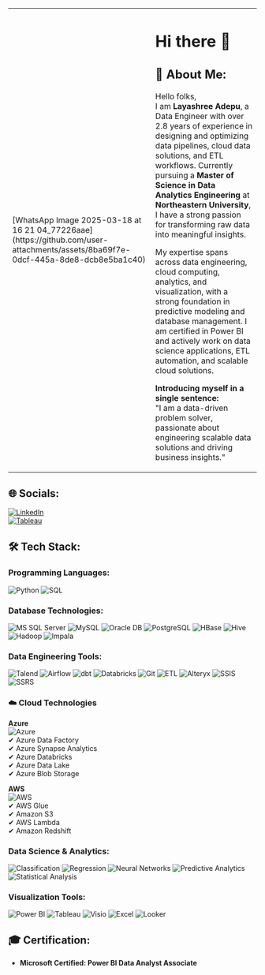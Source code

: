 <table>
  <tr>
    <td>
      [WhatsApp Image 2025-03-18 at 16 21 04_77226aae](https://github.com/user-attachments/assets/8ba69f7e-0dcf-445a-8de8-dcb8e5ba1c40)
    </td>
    <td>
      <h1>Hi there 👋</h1>
      <h2>💫 About Me:</h2>
      <p>Hello folks,<br>
      I am <b>Layashree Adepu</b>, a Data Engineer with over 2.8 years of experience in designing and optimizing data pipelines, cloud data solutions, and ETL workflows. Currently pursuing a <b>Master of Science in Data Analytics Engineering</b> at <b>Northeastern University</b>, I have a strong passion for transforming raw data into meaningful insights.</p>
      <p>My expertise spans across data engineering, cloud computing, analytics, and visualization, with a strong foundation in predictive modeling and database management. I am certified in Power BI and actively work on data science applications, ETL automation, and scalable cloud solutions.</p>
      <p><b>Introducing myself in a single sentence:</b><br>
      "I am a data-driven problem solver, passionate about engineering scalable data solutions and driving business insights."</p>
    </td>
  </tr>
</table>

## 🌐 Socials:
[![LinkedIn](https://img.shields.io/badge/LinkedIn-%230077B5.svg?logo=linkedin&logoColor=white)](https://www.linkedin.com/in/layashree-adepu/)  
[![Tableau](https://img.shields.io/badge/Tableau-%23E97627.svg?logo=Tableau&logoColor=white)](https://public.tableau.com/app/profile/layashree.adepu)

## 🛠️ Tech Stack:

### **Programming Languages:**
![Python](https://img.shields.io/badge/Python-3776AB?style=flat&logo=python&logoColor=white)
![SQL](https://img.shields.io/badge/SQL-CC2927?style=flat&logo=microsoft-sql-server&logoColor=white)

### **Database Technologies:**
![MS SQL Server](https://img.shields.io/badge/MS_SQL_Server-CC2927?style=flat&logo=microsoft-sql-server&logoColor=white)
![MySQL](https://img.shields.io/badge/MySQL-4479A1?style=flat&logo=mysql&logoColor=white)
![Oracle DB](https://img.shields.io/badge/Oracle_DB-F80000?style=flat&logo=oracle&logoColor=white)
![PostgreSQL](https://img.shields.io/badge/PostgreSQL-336791?style=flat&logo=postgresql&logoColor=white)
![HBase](https://img.shields.io/badge/HBase-EE3124?style=flat)
![Hive](https://img.shields.io/badge/Hive-F9A03C?style=flat)
![Hadoop](https://img.shields.io/badge/Hadoop-66CCFF?style=flat&logo=apache-hadoop&logoColor=black)
![Impala](https://img.shields.io/badge/Impala-000000?style=flat)

### **Data Engineering Tools:**
![Talend](https://img.shields.io/badge/Talend-FF6F00?style=flat&logo=talend&logoColor=white)
![Airflow](https://img.shields.io/badge/Airflow-017CEE?style=flat&logo=apache-airflow&logoColor=white)
![dbt](https://img.shields.io/badge/dbt-FF694B?style=flat)
![Databricks](https://img.shields.io/badge/Databricks-FF3621?style=flat&logo=databricks&logoColor=white)
![Git](https://img.shields.io/badge/Git-F05032?style=flat&logo=git&logoColor=white)
![ETL](https://img.shields.io/badge/ETL-0066CC?style=flat)
![Alteryx](https://img.shields.io/badge/Alteryx-0078D4?style=flat)
![SSIS](https://img.shields.io/badge/SSIS-CC2927?style=flat)
![SSRS](https://img.shields.io/badge/SSRS-CC2927?style=flat)

### ☁️ **Cloud Technologies**  
**Azure**  
![Azure](https://img.shields.io/badge/Azure-0078D4?style=flat&logo=microsoft-azure&logoColor=white)  
✔ Azure Data Factory  
✔ Azure Synapse Analytics  
✔ Azure Databricks  
✔ Azure Data Lake  
✔ Azure Blob Storage  

**AWS**  
![AWS](https://img.shields.io/badge/AWS-232F3E?style=flat&logo=amazon-aws&logoColor=white)  
✔ AWS Glue  
✔ Amazon S3  
✔ AWS Lambda  
✔ Amazon Redshift  

### **Data Science & Analytics:**
![Classification](https://img.shields.io/badge/Classification-FFD700?style=flat)
![Regression](https://img.shields.io/badge/Regression-008C8C?style=flat)
![Neural Networks](https://img.shields.io/badge/Neural_Networks-FF4500?style=flat)
![Predictive Analytics](https://img.shields.io/badge/Predictive_Analytics-9400D3?style=flat)
![Statistical Analysis](https://img.shields.io/badge/Statistical_Analysis-FF5733?style=flat)

### **Visualization Tools:**
![Power BI](https://img.shields.io/badge/Power_BI-F2C811?style=flat&logo=powerbi&logoColor=black)
![Tableau](https://img.shields.io/badge/Tableau-E97627?style=flat&logo=tableau&logoColor=white)
![Visio](https://img.shields.io/badge/Visio-0078D4?style=flat)
![Excel](https://img.shields.io/badge/Excel-217346?style=flat&logo=microsoft-excel&logoColor=white)
![Looker](https://img.shields.io/badge/Looker-00A4EF?style=flat)

## 🎓 Certification:
- **Microsoft Certified: Power BI Data Analyst Associate**
